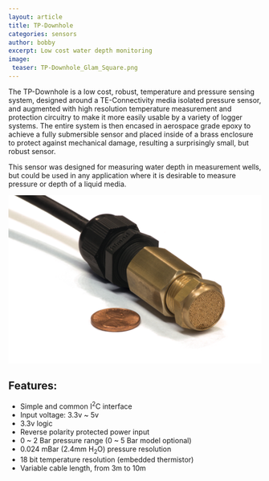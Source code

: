 ```yaml
---
layout: article
title: TP-Downhole
categories: sensors
author: bobby
excerpt: Low cost water depth monitoring
image:
 teaser: TP-Downhole_Glam_Square.png
---
```

The TP-Downhole is a low cost, robust, temperature and pressure sensing system, designed around a TE-Connectivity media isolated pressure sensor, and augmented with high resolution temperature measurement and protection circuitry to make it more easily usable by a variety of logger systems. The entire system is then encased in aerospace grade epoxy to achieve a fully submersible sensor and placed inside of a brass enclosure to protect against mechanical damage, resulting a surprisingly small, but robust sensor.

This sensor was designed for measuring water depth in measurement wells, but could be used in any application where it is desirable to measure pressure or depth of a liquid media. 

![TP-Downhole](/images/TP-Downhole_Enclosure.png "TP-Downhole Enclosure")

## Features:
* Simple and common I<sup>2</sup>C interface
* Input voltage: 3.3v ~ 5v
* 3.3v logic 
* Reverse polarity protected power input
* 0 ~ 2 Bar pressure range (0 ~ 5 Bar model optional)
* 0.024 mBar (2.4mm H<sub>2</sub>O) pressure resolution
* 18 bit temperature resolution (embedded thermistor)
* Variable cable length, from 3m to 10m 

